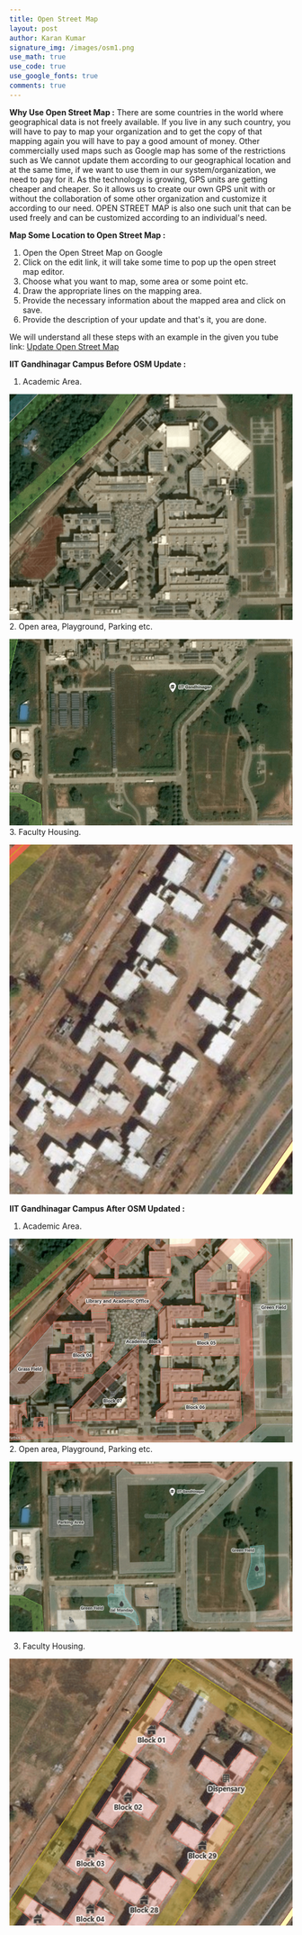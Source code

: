 ```yaml
---
title: Open Street Map
layout: post
author: Karan Kumar
signature_img: /images/osm1.png
use_math: true
use_code: true
use_google_fonts: true
comments: true
---
```


**Why Use Open Street Map :** There are some countries in the world where geographical data is not freely available. If you live in any such country, you will have to pay to map your organization and to get the copy of that mapping again you will have to pay a good amount of money. Other commercially used maps such as Google map has some of the restrictions such as  We cannot update them according to our geographical location and at the same time, if we want to use them in our system/organization, we need to pay for it. As the technology is growing, GPS units are getting cheaper and cheaper. So it allows us to create our own GPS unit with or without the collaboration of some other organization and customize it according to our need. OPEN STREET MAP is also one such unit that can be used freely and can be customized according to an individual's need.


**Map Some Location to Open Street Map :** 
1. Open the Open Street Map on Google
2. Click on the edit link, it will take some time to pop up the open street map editor.
3. Choose what you want to map, some area or some point etc.
4. Draw the appropriate lines on the mapping area.
5. Provide the necessary information about the mapped area and click on save.
6. Provide the description of your update and that's it, you are done.

We will understand all these steps with an example in the given you tube link:
[Update Open Street Map](https://www.youtube.com/watch?v=qcgoUcsURzU)

**IIT Gandhinagar Campus Before OSM Update :**
1. Academic Area.


![](/images/osm_w_update.png)
2. Open area, Playground, Parking etc.


![](/images/hostel.png)
3. Faculty Housing.


![](/images/housing_w.png)


**IIT Gandhinagar Campus After OSM Updated :**
1. Academic Area.


![](/images/osm1.png)
2. Open area, Playground, Parking etc.


![](/images/osm2.png)

3. Faculty Housing.


![](/images/housing_d.png)





